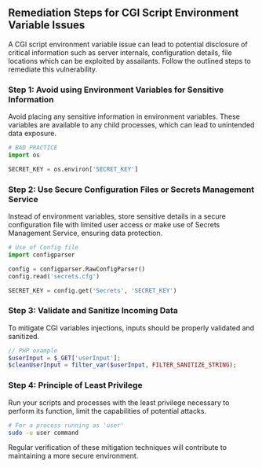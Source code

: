 

## Remediation Steps for CGI Script Environment Variable Issues

A CGI script environment variable issue can lead to potential disclosure of critical information such as server internals, configuration details, file locations which can be exploited by assailants. Follow the outlined steps to remediate this vulnerability.

### Step 1: Avoid using Environment Variables for Sensitive Information
Avoid placing any sensitive information in environment variables. These variables are available to any child processes, which can lead to unintended data exposure.

```python
# BAD PRACTICE
import os

SECRET_KEY = os.environ['SECRET_KEY']
```
### Step 2: Use Secure Configuration Files or Secrets Management Service
Instead of environment variables, store sensitive details in a secure configuration file with limited user access or make use of Secrets Management Service, ensuring data protection.

```python
# Use of Config file 
import configparser

config = configparser.RawConfigParser()
config.read('secrets.cfg')

SECRET_KEY = config.get('Secrets', 'SECRET_KEY')
```

### Step 3: Validate and Sanitize Incoming Data
To mitigate CGI variables injections, inputs should be properly validated and sanitized.

```php
// PHP example
$userInput = $_GET['userInput'];
$cleanUserInput = filter_var($userInput, FILTER_SANITIZE_STRING);
```


### Step 4: Principle of Least Privilege
Run your scripts and processes with the least privilege necessary to perform its function, limit the capabilities of potential attacks.
```bash
# For a process running as 'user'
sudo -u user command
```
Regular verification of these mitigation techniques will contribute to maintaining a more secure environment.